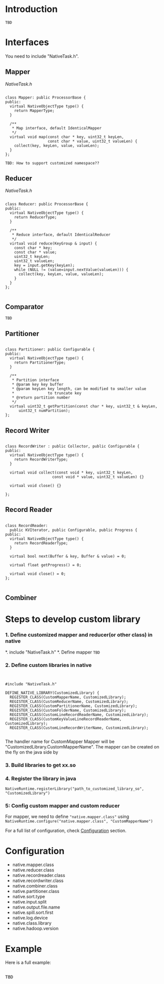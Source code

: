 Introduction
============

``TBD``

Interfaces
============
You need to include "NativeTask.h".
## Mapper

*NativeTask.h*
<pre><code>
class Mapper: public ProcessorBase {
public:
  virtual NativeObjectType type() {
    return MapperType;
  }

  /**
   * Map interface, default IdenticalMapper
   */
  virtual void map(const char * key, uint32_t keyLen,
                   const char * value, uint32_t valueLen) {
    collect(key, keyLen, value, valueLen);
  }
};
</code></pre>

``TBD: How to support customized namespace??``

## Reducer
*NativeTask.h*
<pre><code>
class Reducer: public ProcessorBase {
public:
  virtual NativeObjectType type() {
    return ReducerType;
  }

  /**
   * Reduce interface, default IdenticalReducer
   */
  virtual void reduce(KeyGroup & input) {
    const char * key;
    const char * value;
    uint32_t keyLen;
    uint32_t valueLen;
    key = input.getKey(keyLen);
    while (NULL != (value=input.nextValue(valueLen))) {
      collect(key, keyLen, value, valueLen);
    }
  }
};

</code></pre>

## Comparator

``TBD``

## Partitioner
<pre><code>
class Partitioner: public Configurable {
public:
  virtual NativeObjectType type() {
    return PartitionerType;
  }

  /**
   * Partition interface
   * @param key key buffer
   * @param keyLen key length, can be modified to smaller value
   *               to truncate key
   * @return partition number
   */
  virtual uint32_t getPartition(const char * key, uint32_t & keyLen,
      uint32_t numPartition);
};
</code></pre>
## Record Writer

<pre><code>
class RecordWriter : public Collector, public Configurable {
public:
  virtual NativeObjectType type() {
    return RecordWriterType;
  }

  virtual void collect(const void * key, uint32_t keyLen,
                     const void * value, uint32_t valueLen) {}

  virtual void close() {}

};
</code></pre>

## Record Reader

<pre><code>
class RecordReader:
  public KVIterator, public Configurable, public Progress {
public:
  virtual NativeObjectType type() {
    return RecordReaderType;
  }

  virtual bool next(Buffer & key, Buffer & value) = 0;

  virtual float getProgress() = 0;

  virtual void close() = 0;
};

</code></pre>
## Combiner


Steps to develop custom library
============
### 1. Define customized mapper and reducer(or other class) in native
  *. include "NativeTask.h"
  *. Define mapper
``TBD``

### 2. Define custom libraries in native
<pre><code>

#include "NativeTask.h"

DEFINE_NATIVE_LIBRARY(CustomizedLibrary) {
  REGISTER_CLASS(CustomMapperName, CustomizedLibrary);
  REGISTER_CLASS(CustomReducerName, CustomizedLibrary);
  REGISTER_CLASS(CustomPartitionerName, CustomizedLibrary);
  REGISTER_CLASS(CustomFolderName, CustomizedLibrary);
  REGISTER_CLASS(CustomLineRecordReaderName, CustomizedLibrary);
  REGISTER_CLASS(CustomKeyValueLineRecordReaderName, CustomizedLibrary);
  REGISTER_CLASS(CustomLineRecordWriterName, CustomizedLibrary);

</code></pre>

The handler name for CustomMapper Mapper will be "CustomizedLibrary.CustomMapperName". 
The mapper can be created on the fly on the java side by 

### 3. Build libraries to get xx.so


### 4. Register the library in java 
`NativeRuntime.registerLibrary("path_to_customized_library_so", "CustomizedLibrary")`


### 5: Config custom mapper and custom reducer

For mapper, we need to define
`"native.mapper.class"` using ``NativeRuntime.configure("native.mapper.class", "CustomMapperName")``

For a full list of configuration, check [Configuration](#Configuration) section.

Configuration
============
* native.mapper.class
* native.reducer.class
* native.recordreader.class
* native.recordwriter.class
* native.combiner.class
* native.partitioner.class
* native.sort.type
* native.input.split
* native.output.file.name
* native.spill.sort.first
* native.log.device
* native.class.library
* native.hadoop.version

Example
===========
Here is a full example:
<pre></code>
TBD
</code></pre>
